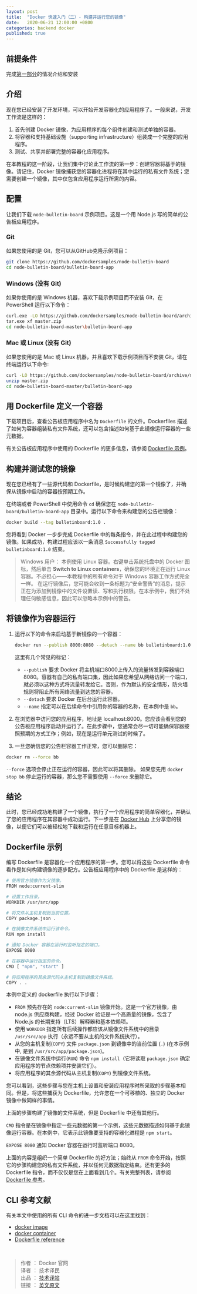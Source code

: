 ```yaml
---
layout: post
title:  "Docker 快速入门（二）- 构建并运行您的镜像"
date:   2020-06-21 12:00:00 +0800
categories: backend docker
published: true
---
```


## 前提条件

完成[第一部分](https://ittranslator.cn/backend/docker/2020/06/19/quickstart-1.html)的情况介绍和安装

## 介绍

现在您已经安装了开发环境，可以开始开发容器化的应用程序了。一般来说，开发工作流是这样的：

1. 首先创建 Docker 镜像，为应用程序的每个组件创建和测试单独的容器。
2. 将容器和支持基础设施（supporting infrastructure）组装成一个完整的应用程序。
3. 测试、共享并部署完整的容器化应用程序。

在本教程的这一阶段，让我们集中讨论此工作流的第一步：创建容器将基于的镜像。请记住，Docker 镜像捕获您的容器化进程将在其中运行的私有文件系统；您需要创建一个镜像，其中仅包含应用程序运行所需的内容。

## 配置

让我们下载 `node-bulletin-board` 示例项目。这是一个用 Node.js 写的简单的公告板应用程序。

### Git

如果您使用的是 Git，您可以从GitHub克隆示例项目：

```BASH
git clone https://github.com/dockersamples/node-bulletin-board
cd node-bulletin-board/bulletin-board-app
```

### Windows (没有 Git)

如果你使用的是 Windows 机器，喜欢下载示例项目而不安装 Git，在 PowerShell 运行以下命令：

```BASH
curl.exe -LO https://github.com/dockersamples/node-bulletin-board/archive/master.zip
tar.exe xf master.zip
cd node-bulletin-board-master\bulletin-board-app
```

### Mac 或 Linux (没有 Git)

如果您使用的是 Mac 或 Linux 机器，并且喜欢下载示例项目而不安装 Git，请在终端运行以下命令:

```BASH
curl -LO https://github.com/dockersamples/node-bulletin-board/archive/master.zip
unzip master.zip
cd node-bulletin-board-master/bulletin-board-app
```

## 用 Dockerfile 定义一个容器

下载项目后，查看公告板应用程序中名为 `Dockerfile` 的文件。Dockerfiles 描述了如何为容器组装私有文件系统，还可以包含描述如何基于此镜像运行容器的一些元数据。

有关公告板应用程序中使用的 Dockerfile 的更多信息，请参阅 [Dockerfile 示例](#sample-dockerfile)。

## 构建并测试您的镜像

现在您已经有了一些源代码和 Dockerfile，是时候构建您的第一个镜像了，并确保从镜像中启动的容器按预期工作。

在终端或者 PowerShell 中使用命令 `cd` 确保您在 `node-bulletin-board/bulletin-board-app` 目录中。运行以下命令来构建您的公告栏镜像：

```BASH
docker build --tag bulletinboard:1.0 .
```

您将看到 Docker 一步步完成 Dockerfile 中的每条指令，并在此过程中构建您的镜像。如果成功，构建过程应该以一条消息 `Successfully tagged bulletinboard:1.0` 结束。

> Windows 用户：
> 本例使用 Linux 容器。右键单击系统托盘中的 Docker 图标，然后单击 **Switch to Linux containers**，确保您的环境正在运行 Linux 容器。不必担心——本教程中的所有命令对于 Windows 容器工作方式完全一样。
> 在运行镜像后，您可能会收到一条标题为“安全警告”的消息，提示正在为添加到镜像中的文件设置读、写和执行权限。在本示例中，我们不处理任何敏感信息，因此可以忽略本示例中的警告。

## 将镜像作为容器运行

1. 运行以下的命令来启动基于新镜像的一个容器：

   ```BASH
   docker run --publish 8000:8080 --detach --name bb bulletinboard:1.0
   ```

   这里有几个常见的标记：
      - `--publish` 要求 Docker 将主机端口8000上传入的流量转发到容器端口8080。容器有自己的私有端口集，因此如果您希望从网络访问一个端口，就必须以这种方式将流量转发给它。否则，作为默认的安全情形，防火墙规则将阻止所有网络流量到达您的容器。
      - `--detach` 要求 Docker 在后台运行此容器。
      - `--name` 指定可以在后续命令中引用你的容器的名称，在本例中是 `bb`。

2. 在浏览器中访问您的应用程序，地址是 localhost:8000。您应该会看到您的公告板应用程序启动并运行了。在此步骤中，您通常会尽一切可能确保容器按照预期的方式工作；例如，现在是运行单元测试的时候了。
3. 一旦您确信您的公告栏容器工作正常，您可以删除它：

```BASH
docker rm --force bb
```

`--force` 选项会停止正在运行的容器，因此可以将其删除。 如果您先用 `docker stop bb` 停止运行的容器，那么您不需要使用 `--force` 来删除它。 

## 结论

此时，您已经成功地构建了一个镜像，执行了一个应用程序的简单容器化，并确认了您的应用程序在其容器中成功运行。下一步是在 [Docker Hub](https://hub.docker.com/) 上分享您的镜像，以便它们可以被轻松地下载和运行在任意目标机器上。

## <span id="sample-dockerfile">Dockerfile 示例</span>

编写 Dockerfile 是容器化一个应用程序的第一步。您可以将这些 Dockerfile 命令看作是如何构建镜像的逐步配方。公告板应用程序中的 Dockerfile 是这样的：

```BASH
# 使用官方镜像作为父镜像。
FROM node:current-slim

# 设置工作目录。
WORKDIR /usr/src/app

# 将文件从主机复制到当前位置。
COPY package.json .

# 在镜像文件系统中运行该命令。
RUN npm install

# 通知 Docker 容器在运行时监听指定的端口。
EXPOSE 8080

# 在容器中运行指定的命令。
CMD [ "npm", "start" ]

# 将应用程序的其余源代码从主机复制到镜像文件系统。
COPY . .
```

本例中定义的 dockerfile 执行以下步骤：

- `FROM` 预先存在的 `node:current-slim` 镜像开始。这是一个官方镜像，由 node.js 供应商构建，经过 Docker 验证是一个高质量的镜像，包含了 Node.js 的长期支持（LTS）解释器和基本依赖项。
- 使用 `WORKDIR` 指定所有后续操作都应该从镜像文件系统中的目录 `/usr/src/app` 执行（永远不要从主机的文件系统执行）。
- 从您的主机复制(`COPY`) 文件 `package.json` 到镜像中的当前位置 (`.`) (在本示例中, 是到 `/usr/src/app/package.json`)。
- 在镜像文件系统中运行(`RUN`) 命令 `npm install`（它将读取 `package.json` 确定应用程序的节点依赖项并安装它们）。
- 将应用程序的其余源代码从主机复制(`COPY`) 到镜像文件系统。

您可以看到，这些步骤与您在主机上设置和安装应用程序时所采取的步骤基本相同。但是，将这些捕获为 Dockerfile，允许您在一个可移植的、独立的 Docker 镜像中做同样的事情。

上面的步骤构建了镜像的文件系统，但是 Dockerfile 中还有其他行。

`CMD` 指令是在镜像中指定一些元数据的第一个示例，这些元数据描述如何基于此镜像运行容器。在本例中，它表示此镜像要支持的容器化进程是 `npm start`。

`EXPOSE 8080` 通知 Docker 容器在运行时监听端口 8080。

上面的内容是组织一个简单 Dockerfile 的好方法；始终从 `FROM` 命令开始，按照它的步骤构建您的私有文件系统，并以任何元数据指定结束。还有更多的 Dockerfile 指令，而不仅仅是您在上面看到几个。有关完整列表，请参阅 [Dockerfile 参考](https://docs.docker.com/engine/reference/builder/)。

## CLI 参考文献

有关本文中使用的所有 CLI 命令的进一步文档可以在这里找到：

- [docker image](https://docs.docker.com/engine/reference/commandline/image/)
- [docker container](https://docs.docker.com/engine/reference/commandline/container/)
- [Dockerfile reference](https://docs.docker.com/engine/reference/builder/)

<br/>

> 作者 ： Docker 官网 <br/>
> 译者 ： 技术译民 <br/>
> 出品 ： [技术译站](https://ittranslator.cn/) <br/>
> 链接 ： [英文原文](https://docs.docker.com/get-started/part2/)
